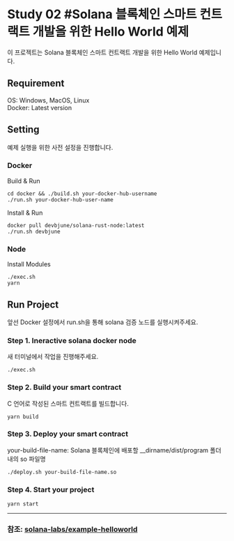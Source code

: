 # Study 02 #Solana 블록체인 스마트 컨트랙트 개발을 위한 Hello World 예제
이 프로젝트는 Solana 블록체인 스마트 컨트랙트 개발을 위한 Hello World 예제입니다.  

## Requirement
OS: Windows, MacOS, Linux  
Docker: Latest version  

## Setting
예제 실행을 위한 사전 설정을 진행합니다.

### Docker  
Build & Run
```shell
cd docker && ./build.sh your-docker-hub-username
./run.sh your-docker-hub-user-name
```

Install & Run
```shell
docker pull devbjune/solana-rust-node:latest
./run.sh devbjune
```

### Node

Install Modules
```shell
./exec.sh
yarn
```

## Run Project
앞선 Docker 설정에서 run.sh을 통해 solana 검증 노드를 실행시켜주세요.  

### Step 1. Ineractive solana docker node
새 터미널에서 작업을 진행해주세요.
```shell
./exec.sh
```

### Step 2. Build your smart contract
C 언어로 작성된 스마트 컨트랙트를 빌드합니다.
```shell
yarn build
```

### Step 3. Deploy your smart contract
your-build-file-name: Solana 블록체인에 배포할 __dirname/dist/program 폴더 내의 so 파일명
```shell
./deploy.sh your-build-file-name.so
```

### Step 4. Start your project
```shell
yarn start
```
---  
### 참조: [solana-labs/example-helloworld](https://github.com/solana-labs/example-helloworld)